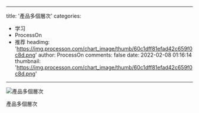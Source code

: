 
---
title: '產品多個層次'
categories: 
 - 学习
 - ProcessOn
 - 推荐
headimg: 'https://img.processon.com/chart_image/thumb/60c1dff81efad42c659f0c8d.png'
author: ProcessOn
comments: false
date: 2022-02-08 01:16:14
thumbnail: 'https://img.processon.com/chart_image/thumb/60c1dff81efad42c659f0c8d.png'
---

<div>   
<img class="thumb" alt="產品多個層次" src="https://img.processon.com/chart_image/thumb/60c1dff81efad42c659f0c8d.png" referrerpolicy="no-referrer">
<p>產品多個層次</p>  
</div>
            